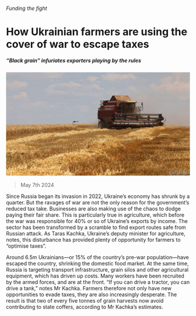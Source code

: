 ###### Funding the fight

# How Ukrainian farmers are using the cover of war to escape taxes 

##### “Black grain” infuriates exporters playing by the rules 

![image](images/20240511_FNP002.jpg) 

> May 7th 2024 

Since Russia began its invasion in 2022, Ukraine’s economy has shrunk by a quarter. But the ravages of war are not the only reason for the government’s reduced tax take. Businesses are also making use of the chaos to dodge paying their fair share. This is particularly true in agriculture, which before the war was responsible for 40% or so of Ukraine’s exports by income. The sector has been transformed by a scramble to find export routes safe from Russian attack. As Taras Kachka, Ukraine’s deputy minister for agriculture, notes, this disturbance has provided plenty of opportunity for farmers to “optimise taxes”.

Around 6.5m Ukrainians—or 15% of the country’s pre-war population—have escaped the country, shrinking the domestic food market. At the same time, Russia is targeting transport infrastructure, grain silos and other agricultural equipment, which has driven up costs. Many workers have been recruited by the armed forces, and are at the front. “If you can drive a tractor, you can drive a tank,” notes Mr Kachka. Farmers therefore not only have new opportunities to evade taxes, they are also increasingly desperate. The result is that two of every five tonnes of grain harvests now avoid contributing to state coffers, according to Mr Kachka’s estimates.

